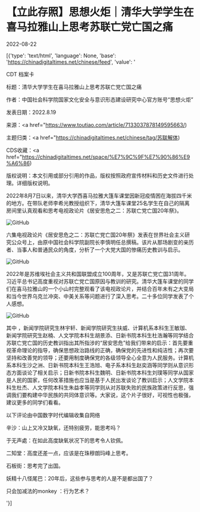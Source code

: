 # 【立此存照】思想火炬｜清华大学学生在喜马拉雅山上思考苏联亡党亡国之痛

2022-08-22

[{'type': 'text/html', 'language': None, 'base': 'https://chinadigitaltimes.net/chinese/feed', 'value': '

CDT 档案卡

标题：清华大学学生在喜马拉雅山上思考苏联亡党亡国之痛

作者：中国社会科学院国家文化安全与意识形态建设研究中心官方账号“思想火炬”

发表日期：2022.8.19

来源：<a href="https://www.toutiao.com/article/7133037878149595663/)

主题归类：<a href="https://chinadigitaltimes.net/chinese/tag/苏联解体)

CDS收藏：<a href="https://chinadigitaltimes.net/space/%E7%9C%9F%E7%90%86%E9%A6%86)

版权说明：本文引用或部分引用的作品，版权按照政府宣传材料和历史文件进行处理。详细版权说明。





2022年8月7日以来，清华大学西喜马拉雅大篷车课堂因新冠疫情困在海拔四千米的地方。在带队老师李希光教授组织下，清华大篷车课堂25名学生在自己的隔离房间里认真观看和思考电视政论片《居安思危之二：苏联亡党亡国20年祭》。

![GitHub](https://chinadigitaltimes.net/chinese/files/2022/08/1.jpeg)

六集电视政论片《居安思危之二：苏联亡党亡国20年祭》发表在世界社会主义研究公众号上，由原中国社会科学院副院长李慎明任总撰稿。该片从那场剧变的亲历者、当事人和普通民众的角度，分析了一个大党大国的惨痛历史教训与启示。

![GitHub](https://chinadigitaltimes.net/chinese/files/2022/08/2.jpeg)

2022年是苏维埃社会主义共和国联盟成立100周年，又是苏联亡党亡国31周年。习近平总书记高度重视对苏联亡党亡国原因与教训的研究。清华大篷车课堂的同学们在喜马拉雅山的一个小山村完整观看了该电视政论片，并结合百年未有之大变局和当今世界乌克兰冲突、中美关系等问题进行了深入思考。二十多位同学发表了个人感想。

![GitHub](https://chinadigitaltimes.net/chinese/files/2022/08/3.jpeg)

其中 ，新闻学院研究生林宇轩、新闻学院研究生扶威、计算机系本科生王敏珈、新闻学院研究生赵楠、人文学院本科生胡景添、日新书院本科生杜浩瀚等同学结合苏联亡党亡国的历史教训指出其所指涉的“居安思危”给我们带来的启示：首先要重视革命理论的指导，确保思想政治路线的正确，确保党的先进性和纯洁性；再次要坚持和改善党的领导；还要用制度确保党的各级领导全心全意为人民服务。计算机系本科生沙之洲、日新书院本科生王浩旭、电子系本科生赵奕涵等同学则从意识形态方面谈论了相关启示；日新书院本科生魏明、日新书院本科生刘璞等同学从国家是人民的国家，任何改革措施也应当是基于人民出发谈论了教训启示；人文学院本科生杜杰、人文学院本科生朱益孝等同学则从对苏联失败的民族政策进行反思，强调我们要构建中华民族的共同体意识等。大家说，这个片子很好，可视性也极强，建议更多的同学们看看。

以下评论由中国数字时代编辑收集自网络



辛沙：山上又冷又缺氧，还特别疲劳，能思考吗？

于无声處：在如此高度缺氧状况下的思考令人钦佩。

二知堂：高度还差一点，应该是在珠穆朗玛峰上思考。

石板街：思考完了出国。

妖精十八怪尾巴：20年后，这些参与思考的人是不是都出国了？

只会加减法的monkey ：行为艺术？

'}]